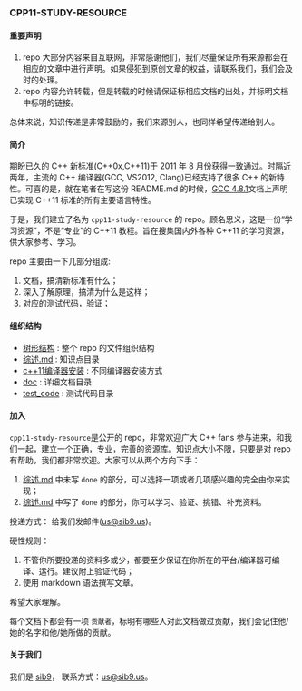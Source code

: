 ### CPP11-STUDY-RESOURCE ###

#### 重要声明 ####

1. repo 大部分内容来自互联网，非常感谢他们，我们尽量保证所有来源都会在相应的文章中进行声明。如果侵犯到原创文章的权益，请联系我们，我们会及时的处理。
2. repo 内容允许转载，但是转载的时候请保证标相应文档的出处，并标明文档中标明的链接。

总体来说，知识传递是非常鼓励的，我们来源别人，也同样希望传递给别人。

#### 简介 ####

期盼已久的 C++ 新标准(C++0x,C++11)于 2011 年 8 月份获得一致通过。时隔近两年，主流的 C++ 编译器(GCC, VS2012, Clang)已经支持了很多 C++ 的新特性。可喜的是，就在笔者在写这份 README.md 的时候，[GCC 4.8.1](http://gcc.gnu.org/gcc-4.8/cxx0x_status.html)文档上声明已实现 C++11 标准的所有主要语言特性。

于是，我们建立了名为 `cpp11-study-resource` 的 repo。顾名思义，这是一份“学习资源”，不是“专业”的 C++11 教程。旨在搜集国内外各种 C++11 的学习资源，供大家参考、学习。

repo 主要由一下几部分组成:

1. 文档，搞清新标准有什么；
2. 深入了解原理，搞清为什么是这样；
3. 对应的测试代码，验证；


#### 组织结构 ####

+ [树形结构](https://github.com/sib9/cpp11-study-resource/blob/master/%E6%A0%91%E5%BD%A2%E7%BB%93%E6%9E%84) : 整个 repo 的文件组织结构
+ [综述.md](https://github.com/sib9/cpp11-study-resource/blob/master/%E7%BB%BC%E8%BF%B0.md) : 知识点目录
+ [c++11编译器安装](https://github.com/sib9/cpp11-study-resource/blob/master/C%2B%2B11%E7%BC%96%E8%AF%91%E5%99%A8%E5%AE%89%E8%A3%85.md) : 不同编译器安装方式
+ [doc](https://github.com/sib9/cpp11-study-resource/tree/master/doc) : 详细文档目录
+ [test\_code](https://github.com/sib9/cpp11-study-resource/tree/master/test_cod) : 测试代码目录

#### 加入 ####

`cpp11-study-resource`是公开的 repo，非常欢迎广大 C++ fans 参与进来，和我们一起，建立一个正确，专业，完善的资源库。知识点大小不限，只要是对 repo 有帮助，我们都非常欢迎。大家可以从两个方向下手：

1. [综述.md](https://github.com/sib9/cpp11-study-resource/blob/master/%E7%BB%BC%E8%BF%B0.md) 中未写 `done` 的部分，可以选择一项或者几项感兴趣的完全由你来实现；
2. [综述.md](https://github.com/sib9/cpp11-study-resource/blob/master/%E7%BB%BC%E8%BF%B0.md) 中写了 `done` 的部分，你可以学习、验证、挑错、补充资料。

投递方式： 给我们发邮件(us@sib9.us)。

硬性规则：

1. 不管你所要投递的资料多或少，都要至少保证在你所在的平台/编译器可编译、运行。建议附上验证代码；
2. 使用 markdown 语法撰写文章。

希望大家理解。

每个文档下都会有一项 `贡献者`，标明有哪些人对此文档做过贡献，我们会记住他/她的名字和他/她所做的贡献。

#### 关于我们 ####

我们是 [sib9](http://www.sib9.us)， 联系方式：us@sib9.us。
